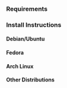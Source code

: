 ### Requirements ###

### Install Instructions ###

#### Debian/Ubuntu ####

#### Fedora ####

#### Arch Linux ####

#### Other Distributions ####
